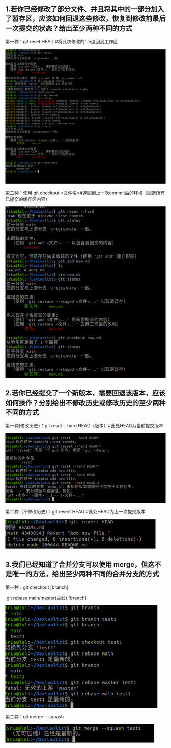 ## 1.若你已经修改了部分文件、并且将其中的一部分加入了暂存区，应该如何回退这些修改，恢复到修改前最后一次提交的状态？给出至少两种不同的方式



第一种：git reset HEAD #将此次修改的file退回到工作区

![](./pictures/h1.1.png)

第二种：使用 git checkout <文件名>#退回到上一次commit后的环境（回退所有已提交的缓存区内容）

![](./pictures/h1.2.png)

## 2.若你已经提交了一个新版本，需要回退该版本，应该如何操作？分别给出不修改历史或修改历史的至少两种不同的方式

第一种(修改历史）：git reset  --hard  HEAD（版本）#此处HEAD为当前提交版本

![](./pictures/h2.1.png)

第二种（不修改历史）：git revert HEAD #此处HEAD为上一次提交版本

![h2.2.png](./pictures/h2.2.png)

## 3.我们已经知道了合并分支可以使用 merge，但这不是唯一的方法，给出至少两种不同的合并分支的方式

第一种：git checkout [branch]     

​               git rebase  main/master(主线) [branch]

![](./pictures/h3.1.png)

第二种：git merge --squash

![](./pictures/h3.2.png)